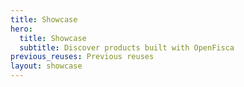 ```yaml
---
title: Showcase
hero:
  title: Showcase
  subtitle: Discover products built with OpenFisca
previous_reuses: Previous reuses
layout: showcase
---
```

